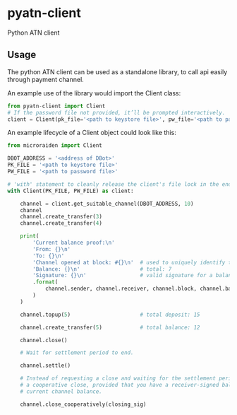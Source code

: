 # pyatn-client

Python ATN client


## Usage

The python ATN client can be used as a standalone library, to call api easily through payment channel.

An example use of the library would import the Client class:

```python
from pyatn-client import Client
# If the password file not provided, it’ll be prompted interactively.
client = Client(pk_file='<path to keystore file>', pw_file='<path to password file>')
```


An example lifecycle of a Client object could look like this:


```python
from microraiden import Client

DBOT_ADDRESS = '<address of DBot>'
PK_FILE = '<path to keystore file>'
PW_FILE = '<path to password file>'

# 'with' statement to cleanly release the client's file lock in the end.
with Client(PK_FILE, PW_FILE) as client:

    channel = client.get_suitable_channel(DBOT_ADDRESS, 10)
    channel
    channel.create_transfer(3)
    channel.create_transfer(4)

    print(
        'Current balance proof:\n'
        'From: {}\n'
        'To: {}\n'
        'Channel opened at block: #{}\n'  # used to uniquely identify this channel
        'Balance: {}\n'                   # total: 7
        'Signature: {}\n'                 # valid signature for a balance of 7 on this channel
        .format(
            channel.sender, channel.receiver, channel.block, channel.balance, channel.balance_sig
        )
    )

    channel.topup(5)                      # total deposit: 15

    channel.create_transfer(5)            # total balance: 12

    channel.close()

    # Wait for settlement period to end.

    channel.settle()

    # Instead of requesting a close and waiting for the settlement period to end, you can also perform
    # a cooperative close, provided that you have a receiver-signed balance proof that matches your
    # current channel balance.

    channel.close_cooperatively(closing_sig)
```
